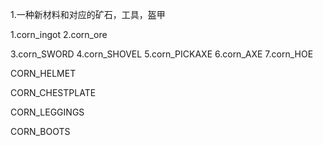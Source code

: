 1.一种新材料和对应的矿石，工具，盔甲

1.corn_ingot
2.corn_ore

3.corn_SWORD
4.corn_SHOVEL
5.corn_PICKAXE
6.corn_AXE
7.corn_HOE

CORN_HELMET

CORN_CHESTPLATE

CORN_LEGGINGS

CORN_BOOTS 


